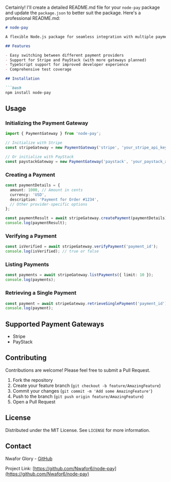 Certainly! I'll create a detailed README.md file for your `node-pay` package and update the `package.json` to better suit the package. Here's a professional README.md:

```markdown
# node-pay

A flexible Node.js package for seamless integration with multiple payment gateways.

## Features

- Easy switching between different payment providers
- Support for Stripe and PayStack (with more gateways planned)
- TypeScript support for improved developer experience
- Comprehensive test coverage

## Installation

```bash
npm install node-pay
```

## Usage

### Initializing the Payment Gateway

```typescript
import { PaymentGateway } from 'node-pay';

// Initialize with Stripe
const stripeGateway = new PaymentGateway('stripe', 'your_stripe_api_key');

// Or initialize with PayStack
const paystackGateway = new PaymentGateway('paystack', 'your_paystack_api_key');
```

### Creating a Payment

```typescript
const paymentDetails = {
  amount: 1000, // Amount in cents
  currency: 'USD',
  description: 'Payment for Order #1234',
  // Other provider-specific options
};

const paymentResult = await stripeGateway.createPayment(paymentDetails);
console.log(paymentResult);
```

### Verifying a Payment

```typescript
const isVerified = await stripeGateway.verifyPayment('payment_id');
console.log(isVerified); // true or false
```

### Listing Payments

```typescript
const payments = await stripeGateway.listPayments({ limit: 10 });
console.log(payments);
```

### Retrieving a Single Payment

```typescript
const payment = await stripeGateway.retrieveSinglePayment('payment_id');
console.log(payment);
```

## Supported Payment Gateways

- Stripe
- PayStack

## Contributing

Contributions are welcome! Please feel free to submit a Pull Request.

1. Fork the repository
2. Create your feature branch (`git checkout -b feature/AmazingFeature`)
3. Commit your changes (`git commit -m 'Add some AmazingFeature'`)
4. Push to the branch (`git push origin feature/AmazingFeature`)
5. Open a Pull Request

## License

Distributed under the MIT License. See `LICENSE` for more information.

## Contact

Nwafor Glory - [GitHub](https://github.com/Nwafor6)

Project Link: [https://github.com/Nwafor6/node-pay](https://github.com/Nwafor6/node-pay)
```
